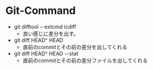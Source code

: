 # Git-Command

- git difftool --extcmd icdiff
	- 良い感じに差分を出す。
- git diff HEAD^ HEAD
	- 直前のcommitとその前の差分を出してくれる
- git diff HEAD^ HEAD --stat
	- 直前のcommitとその前の差分ファイルを出してくれる
